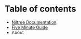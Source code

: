 # Table of contents

* [Niltree Documentation](README.md)
* [Five Minute Guide](five-minute-guide.md)
* About

